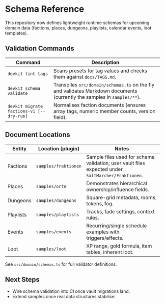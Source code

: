 # Schema Reference

This repository now defines lightweight runtime schemas for upcoming domain data (factions, places, dungeons, playlists, calendar events, loot templates).

## Validation Commands

| Command | Description |
|---------|-------------|
| `devkit lint tags` | Scans presets for tag values and checks them against `docs/TAGS.md`. |
| `devkit schema validate` | Transpiles `src/domain/schemas.ts` on the fly and validates Markdown documents (currently the samples in `samples/**`). |
| `devkit migrate factions-v1 [--dry-run]` | Normalises faction documents (ensures array tags, numeric member counts, version field). |

## Document Locations

| Entity      | Location (plugin)           | Notes |
|-------------|-----------------------------|-------|
| Factions    | `samples/fraktionen`        | Sample files used for schema validation; user vault files expected under `SaltMarcher/Fraktionen`. |
| Places      | `samples/orte`              | Demonstrates hierarchical ownership/influence fields. |
| Dungeons    | `samples/dungeons`          | Square-grid metadata, rooms, tokens, fog. |
| Playlists   | `samples/playlists`         | Tracks, fade settings, context rules. |
| Events      | `samples/events`            | Recurring/single schedule examples with triggers/effects. |
| Loot        | `samples/loot`              | XP range, gold formula, item tables, inherent loot. |

See `src/domain/schemas.ts` for full validator definitions.

## Next Steps
- Wire schema validation into CI once vault migrations land.
- Extend samples once real data structures stabilise.
